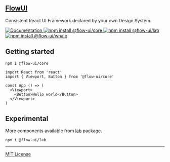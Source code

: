 <p>
  <a href="http://flowui.abr.tech">
    <h2>
		<b>FlowUI</b>
	</h2>
  </a>
  <p>Consistent React UI Framework declared by your own Design System. </p>
  <a href="https://flowui.abr.tech">
    <img alt="Documentation" src="https://img.shields.io/static/v1?label=&message=Documentation&color=blue">
  </a>
  <a href="https://www.npmjs.com/package/@flow-ui/core">
    <img alt="npm install @flow-ui/core" src="https://img.shields.io/npm/v/@flow-ui/core?logo=npm&label=@flow-ui/core&color=green">
  </a>
  <a href="https://www.npmjs.com/package/@flow-ui/lab">
    <img alt="npm install @flow-ui/lab" src="https://img.shields.io/npm/v/@flow-ui/lab?logo=npm&label=@flow-ui/lab&color=green">
  </a>
  <a href="https://www.npmjs.com/package/@flow-ui/whale">
    <img alt="npm install @flow-ui/whale" src="https://img.shields.io/npm/v/@flow-ui/whale?logo=npm&label=@flow-ui/whale&color=green">
  </a>
</p>

## Getting started

```
npm i @flow-ui/core
```

```
import React from 'react'
import { Viewport, Button } from '@flow-ui/core'

const App () => (
  <Viewport>
    <Button>Hello world</Button>
  </Viewport>
)
```

## Experimental
More components available from [lab](https://github.com/abr-tech/FlowUI/tree/master/packages/lab) package.

```
npm i @flow-ui/lab
```

***
[MIT License](https://github.com/abr-tech/FlowUI/blob/master/LICENSE)